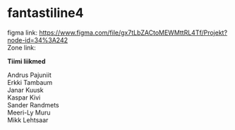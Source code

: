# fantastiline4
figma link: https://www.figma.com/file/gx7tLbZACtoMEWMttRL4Tf/Projekt?node-id=34%3A242 <br> Zone link:

__Tiimi liikmed__ <br>

Andrus Pajuniit<br>Erkki Tambaum<br>Janar Kuusk<br>Kaspar Kivi<br>Sander Randmets<br>Meeri-Ly Muru<br>Mikk Lehtsaar
